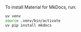 To install Material for MkDocs, run:

```bash
uv venv
source .venv/bin/activate
uv pip install mkdocs
```
